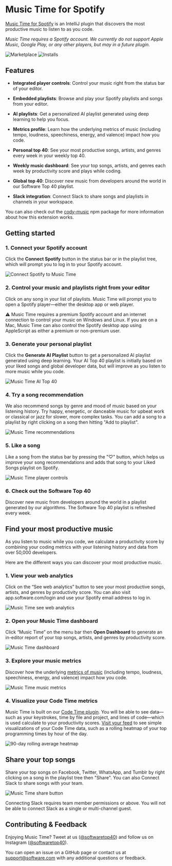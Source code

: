 # Music Time for Spotify

[Music Time for Spotify](https://www.software.com/music-time) is an IntelliJ plugin that discovers the most productive music to listen to as you code.

*Music Time requires a Spotify account. We currently do not support Apple Music, Google Play, or any other players, but may in a future plugin.*

![Marketplace](https://img.shields.io/jetbrains/plugin/v/14143-music-time.svg)
![Installs](https://img.shields.io/jetbrains/plugin/d/14143-music-time)

## Features

-   **Integrated player controls**: Control your music right from the status bar of your editor.

-   **Embedded playlists**: Browse and play your Spotify playlists and songs from your editor.

-   **AI playlists**: Get a personalized AI playlist generated using deep learning to help you focus.

-   **Metrics profile**: Learn how the underlying metrics of music (including tempo, loudness, speechiness, energy, and valence) impact how you code.

-   **Personal top 40**: See your most productive songs, artists, and genres every week in your weekly top 40.

-   **Weekly music dashboard**: See your top songs, artists, and genres each week by productivity score and plays while coding.

-   **Global top 40**: Discover new music from developers around the world in our Software Top 40 playlist.

-   **Slack integration**: Connect Slack to share songs and playlists in channels in your workspace.

You can also check out the [cody-music](https://www.npmjs.com/package/cody-music) npm package for more information about how this extension works.

## Getting started

### **1. Connect your Spotify account**

Click the **Connect Spotify** button in the status bar or in the playlist tree, which will prompt you to log in to your Spotify account.

![Connect Spotify to Music Time](https://swdc-intellij.s3-us-west-1.amazonaws.com/music-time-connect-spotify.png)

### **2. Control your music and playlists right from your editor**

Click on any song in your list of playlists. Music Time will prompt you to open a Spotify player—either the desktop app or web player.

⚠️ Music Time requires a premium Spotify account and an internet connection to control your music on Windows and Linux. If you are on a Mac, Music Time can also control the Spotify desktop app using AppleScript as either a premium or non-premium user.

### **3. Generate your personal playlist**

Click the **Generate AI Playlist** button to get a personalized AI playlist generated using deep learning. Your AI Top 40 playlist is initially based on your liked songs and global developer data, but will improve as you listen to more music while you code. 

![Music Time AI Top 40](https://swdc-intellij.s3-us-west-1.amazonaws.com/music-time-ai-playlist.png)

### **4. Try a song recommendation**

We also recommend songs by genre and mood of music based on your listening history. Try happy, energetic, or danceable music for upbeat work or classical or jazz for slower, more complex tasks. You can add a song to a playlist by right clicking on a song then hitting "Add to playlist".

![Music Time recommendations](https://swdc-intellij.s3-us-west-1.amazonaws.com/music-time-recommendations.png)

### **5. Like a song**

Like a song from the status bar by pressing the "♡" button, which helps us improve your song recommendations and adds that song to your Liked Songs playlist on Spotify.

![Music Time player controls](https://swdc-intellij.s3-us-west-1.amazonaws.com/music-time-player-controls.png)

### **6. Check out the Software Top 40**

Discover new music from developers around the world in a playlist generated by our algorithms. The Software Top 40 playlist is refreshed every week.

## Find your most productive music

As you listen to music while you code, we calculate a productivity score by combining your coding metrics with your listening history and data from over 50,000 developers.

Here are the different ways you can discover your most productive music.

### **1. View your web analytics**

Click on the “See web analytics” button to see your most productive songs, artists, and genres by productivity score. You can also visit app.software.com/login and use your Spotify email address to log in.

![Music Time see web analytics](https://swdc-intellij.s3-us-west-1.amazonaws.com/music-time-see-web-analytics.png)

### **2. Open your Music Time dashboard**

Click “Music Time” on the menu bar then **Open Dashboard** to generate an in-editor report of your top songs, artists, and genres by productivity score.

![Music Time dashboard](https://swdc-intellij.s3-us-west-1.amazonaws.com/music-time-open-dashboard.png)

### **3. Explore your music metrics**

Discover how the underlying [metrics of music](https://app.software.com/music/metrics) (including tempo, loudness, speechiness, energy, and valence) impact how you code.

![Music Time music metrics](https://swdc-vscode.s3-us-west-1.amazonaws.com/music-metrics.png)

### **4. Visualize your Code Time metrics**

Music Time is built on our [Code Time plugin](https://github.com/swdotcom/swdc-intellij). You will be able to see data—such as your keystrokes, time by file and project, and lines of code—which is used calculate to your productivity scores. [Visit your feed](https://app.software.com) to see simple visualizations of your Code Time data, such as a rolling heatmap of your top programming times by hour of the day.

![90-day rolling average heatmap](https://swdc-vscode.s3-us-west-1.amazonaws.com/average-heatmap.png)

## Share your top songs

Share your top songs on Facebook, Twitter, WhatsApp, and Tumblr by right clicking on a song in the playlist tree then "Share". You can also Connect Slack to share songs with your team.

![Music Time share button](https://swdc-intellij.s3-us-west-1.amazonaws.com/music-time-share-menu.png)

Connecting Slack requires team member permissions or above. You will not be able to connect Slack as a single or multi-channel guest.

## Contributing & Feedback

Enjoying Music Time? Tweet at us ([@softwaretop40](https://twitter.com/softwaretop40)) and follow us on Instagram ([@softwaretop40](https://www.instagram.com/softwaretop40/)).

You can open an issue on a GitHub page or contact us at [support@software.com](mailto:support@software.com) with any additional questions or feedback.